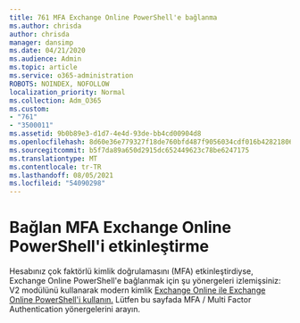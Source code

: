 ```yaml
---
title: 761 MFA Exchange Online PowerShell'e bağlanma
ms.author: chrisda
author: chrisda
manager: dansimp
ms.date: 04/21/2020
ms.audience: Admin
ms.topic: article
ms.service: o365-administration
ROBOTS: NOINDEX, NOFOLLOW
localization_priority: Normal
ms.collection: Adm_O365
ms.custom:
- "761"
- "3500011"
ms.assetid: 9b0b89e3-d1d7-4e4d-93de-bb4cd00904d8
ms.openlocfilehash: 8d60e36e779327f18de760bfd487f9056034cdf016b4282180648906277f6d2d
ms.sourcegitcommit: b5f7da89a650d2915dc652449623c78be6247175
ms.translationtype: MT
ms.contentlocale: tr-TR
ms.lasthandoff: 08/05/2021
ms.locfileid: "54090298"
---
```

# <a name="connect-to-exchange-online-powershell-when-mfa-is-enabled"></a>Bağlan MFA Exchange Online PowerShell'i etkinleştirme

Hesabınız çok faktörlü kimlik doğrulamasını (MFA) etkinleştirdiyse, Exchange Online PowerShell'e bağlanmak için şu yönergeleri izlemişsiniz: V2 modülünü kullanarak modern kimlik [Exchange Online ile Exchange Online PowerShell'i kullanın.](https://aka.ms/exops-docs) Lütfen bu sayfada MFA / Multi Factor Authentication yönergelerini arayın.
